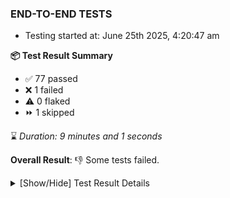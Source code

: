 ### END-TO-END TESTS

- Testing started at: June 25th 2025, 4:20:47 am

**📦 Test Result Summary**

- ✅ 77 passed
- ❌ 1 failed
- ⚠️ 0 flaked
- ⏩ 1 skipped

⌛ _Duration: 9 minutes and 1 seconds_

**Overall Result**: 👎 Some tests failed.



<details>
    <summary>[Show/Hide] Test Result Details</summary>
    <div markdown="1">

| Test | Browser | Test Case | Tags | Result |
| :---: | :---: | :--- | :---: | :---: |
| 1 | chromium-local-provider | Compare test of a performance profile with load generator &quot;fortio&quot; and service mesh &quot;None&quot; |  | ❌ |
| 2 | chromium-local-provider | Delete a performance profile with load generator &quot;fortio&quot; and service mesh &quot;None&quot; |  | ➖ |

</div>
</details>


<!-- To see the full report, please visit our CI/CD pipeline with reporter. -->